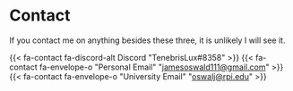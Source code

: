 # Contact

If you contact me on anything besides these three, it is unlikely I will see it. 

{{< fa-contact fa-discord-alt Discord "TenebrisLux#8358" >}}
{{< fa-contact fa-envelope-o  "Personal Email" "jamesoswald111@gmail.com" >}}
{{< fa-contact fa-envelope-o "University Email" "oswalj@rpi.edu" >}}

